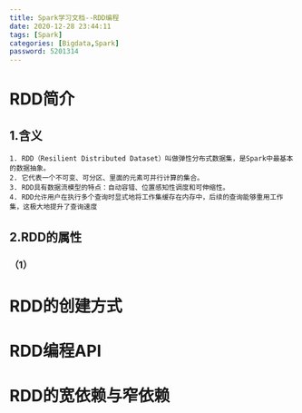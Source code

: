 ```yaml
---
title: Spark学习文档--RDD编程
date: 2020-12-28 23:44:11
tags: [Spark]
categories: [Bigdata,Spark]
password: 5201314
---
```


# RDD简介

## 1.含义
    1. RDD（Resilient Distributed Dataset）叫做弹性分布式数据集，是Spark中最基本的数据抽象。
    2. 它代表一个不可变、可分区、里面的元素可并行计算的集合。
    3. RDD具有数据流模型的特点：自动容错、位置感知性调度和可伸缩性。
    4. RDD允许用户在执行多个查询时显式地将工作集缓存在内存中，后续的查询能够重用工作集，这极大地提升了查询速度
<!-- more -->
## 2.RDD的属性

### （1）

# RDD的创建方式

 

# RDD编程API




# RDD的宽依赖与窄依赖